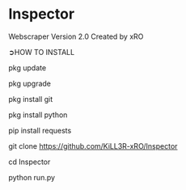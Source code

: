 # Inspector
Webscraper Version 2.0
Created by xRO

➲HOW TO INSTALL

pkg update 

pkg upgrade

pkg install git

pkg install python

pip install requests

git clone https://github.com/KiLL3R-xRO/Inspector

cd Inspector

python run.py

